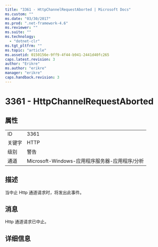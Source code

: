 ```yaml
---
title: "3361 - HttpChannelRequestAborted | Microsoft Docs"
ms.custom: ""
ms.date: "03/30/2017"
ms.prod: ".net-framework-4.6"
ms.reviewer: ""
ms.suite: ""
ms.technology: 
  - "dotnet-clr"
ms.tgt_pltfrm: ""
ms.topic: "article"
ms.assetid: 0150156e-9ff9-4f44-b941-2441d40fc265
caps.latest.revision: 3
author: "Erikre"
ms.author: "erikre"
manager: "erikre"
caps.handback.revision: 3
---
```

# 3361 - HttpChannelRequestAborted
## 属性  
  
|||  
|-|-|  
|ID|3361|  
|关键字|HTTP|  
|级别|警告|  
|通道|Microsoft\-Windows\-应用程序服务器\-应用程序\/分析|  
  
## 描述  
 当中止 Http 通道请求时，将发出此事件。  
  
## 消息  
 Http 通道请求已中止。  
  
## 详细信息